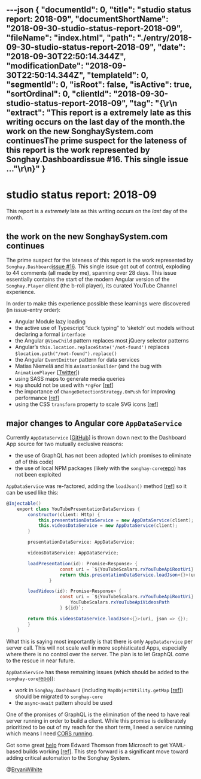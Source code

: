 ---json
{
  "documentId": 0,
  "title": "studio status report: 2018-09",
  "documentShortName": "2018-09-30-studio-status-report-2018-09",
  "fileName": "index.html",
  "path": "./entry/2018-09-30-studio-status-report-2018-09",
  "date": "2018-09-30T22:50:14.344Z",
  "modificationDate": "2018-09-30T22:50:14.344Z",
  "templateId": 0,
  "segmentId": 0,
  "isRoot": false,
  "isActive": true,
  "sortOrdinal": 0,
  "clientId": "2018-09-30-studio-status-report-2018-09",
  "tag": "{\r\n  \"extract\": \"This report is a extremely late as this writing occurs on the last day of the month.the work on the new SonghaySystem.com continuesThe prime suspect for the lateness of this report is the work represented by Songhay.Dashboardissue #16. This single issue ...\"\r\n}"
}
---

# studio status report: 2018-09

This report is a *extremely* late as this writing occurs on the *last* day of the month.

## the work on the new SonghaySystem.com continues

The prime suspect for the lateness of this report is the work represented by `Songhay.Dashboard`[issue #16](https://github.com/BryanWilhite/Songhay.Dashboard/issues/16). This single issue got out of control, exploding to 44 comments (all made by me), spanning over 28 days. This issue essentially contains the start of the modern Angular version of the `Songhay.Player` client (the b-roll player), its curated YouTube Channel experience.

In order to make this experience possible these learnings were discovered (in issue-entry order):

* Angular Module lazy loading
* the active use of Typescript “duck typing” to ‘sketch’ out models without declaring a formal `interface`
* the Angular `@ViewChild` pattern replaces most jQuery selector patterns
* Angular’s `this.location.replaceState('/not-found')` replaces `$location.path("/not-found").replace()`
* the Angular `EventEmitter` pattern for data services
* Matias Niemelä and his `AnimationBuilder` (and the bug with `AnimationPlayer` [[Twitter](https://twitter.com/BryanWilhite/status/1038139182017724416)])
* using SASS maps to generate media queries
* `Map` should not be used with `*ngFor` [[ref](https://github.com/BryanWilhite/Songhay.Dashboard/issues/16#issuecomment-423879367)]
* the importance of `ChangeDetectionStrategy.OnPush` for improving performance [[ref](https://github.com/BryanWilhite/Songhay.Dashboard/issues/16#issuecomment-424426156)]
* using the CSS `transform` property to scale SVG icons [[ref](https://github.com/BryanWilhite/Songhay.Dashboard/issues/16#issuecomment-424499360)]

## major changes to Angular core `AppDataService`

Currently `AppDataService` [[GitHub](https://github.com/BryanWilhite/Songhay.Dashboard/blob/6e8b3f943fa837f1e6d8ae95b6839a080f9cbdc8/Songhay.Dashboard/ClientApp/src/app/songhay/core/services/songhay-app-data.service.ts)] is thrown down next to the Dashboard App source for two mutually exclusive reasons:

* the use of GraphQL has not been adopted (which promises to eliminate *all* of this code)
* the use of local NPM packages (likely with the `songhay-core`[repo](https://github.com/BryanWilhite/songhay-core)) has not been exploited

`AppDataService` was re-factored, adding the `loadJson()` method [[ref](https://github.com/BryanWilhite/Songhay.Dashboard/issues/16#issuecomment-418229660)] so it can be used like this:

```cs
@Injectable()
    export class YouTubePresentationDataServices {
        constructor(client: Http) {
            this.presentationDataService = new AppDataService(client);
            this.videosDataService = new AppDataService(client);
        }

        presentationDataService: AppDataService;

        videosDataService: AppDataService;

        loadPresentation(id): Promise<Response> {
                    const uri = `${YouTubeScalars.rxYouTubeApiRootUri} ${id}`;
                    return this.presentationDataService.loadJson<{}>(uri, json => {});
                }

        loadVideos(id): Promise<Response> {
                    const uri = `${YouTubeScalars.rxYouTubeApiRootUri} ${
                        YouTubeScalars.rxYouTubeApiVideosPath
                    } ${id}`;

        return this.videosDataService.loadJson<{}>(uri, json => {});
        }
    }
```

What this is saying most importantly is that there is only `AppDataService` per server call. This will not scale well in more sophisticated Apps, especially where there is no control over the server. The plan is to let GraphQL come to the rescue in near future.

`AppDataService` has these remaining issues (which should be added to the `songhay-core`[repo](https://github.com/BryanWilhite/songhay-core))):

* work in `Songhay.Dashboard` (including `MapObjectUtility.getMap` [[ref](https://github.com/BryanWilhite/Songhay.Dashboard/issues/16#issuecomment-418186425)]) should be migrated to `songhay-core`
* the `async`-`await` pattern should be used

One of the promises of GraphQL is the elimination of the need to have real server running in order to build a client. While this promise is deliberately prioritized to be out of my reach for the short term, I need a service running which means I need [CORS running](https://github.com/BryanWilhite/Songhay.Affiliates/commit/e92d76fef079eb06b2604e990e3cc10466df1c3b).

Got some great [help](https://twitter.com/ethomson/status/1045631647553671170) from Edward Thomson from Microsoft to get YAML-based builds working [[ref](https://github.com/BryanWilhite/Songhay.Affiliates/issues/3#issuecomment-425545706)]. This step forward is a significant move toward adding critical automation to the Songhay System.

@[BryanWilhite](https://twitter.com/bryanwilhite)
